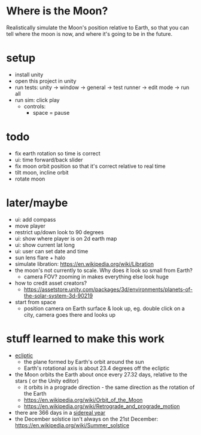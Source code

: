 # Where is the Moon?

Realistically simulate the Moon's position relative to Earth, so that you can
tell where the moon is now, and where it's going to be in the future.

# setup
- install unity
- open this project in unity
- run tests: unity -> window -> general -> test runner -> edit mode -> run all
- run sim: click play
    - controls:
        - space = pause

# todo
- fix earth rotation so time is correct
- ui: time forward/back slider
- fix moon orbit position so that it's correct relative to real time
- tilt moon, incline orbit
- rotate moon

# later/maybe
- ui: add compass
- move player
- restrict up/down look to 90 degrees
- ui: show where player is on 2d earth map
- ui: show current lat long
- ui: user can set date and time
- sun lens flare + halo
- simulate libration: https://en.wikipedia.org/wiki/Libration
- the moon's not currently to scale. Why does it look so small from Earth?
    - camera FOV? zooming in makes everything else look huge
- how to credit asset creators?
    - https://assetstore.unity.com/packages/3d/environments/planets-of-the-solar-system-3d-90219
- start from space
    - position camera on Earth surface & look up, eg. double click on a city,
      camera goes there and looks up

# stuff learned to make this work
- [ecliptic](https://en.wikipedia.org/wiki/Ecliptic)
    - the plane formed by Earth's orbit around the sun
    - Earth's rotational axis is about 23.4 degrees off the ecliptic
- the Moon orbits the Earth about once every 27.32 days, relative to the stars (
  or the Unity editor)
    - it orbits in a prograde direction - the same direction as the rotation of
      the Earth
    - https://en.wikipedia.org/wiki/Orbit_of_the_Moon
    - https://en.wikipedia.org/wiki/Retrograde_and_prograde_motion
- there are 366 days in a [sidereal year](https://en.wikipedia.org/wiki/Sidereal_time)
- the December solstice isn't always on the 21st December: https://en.wikipedia.org/wiki/Summer_solstice

